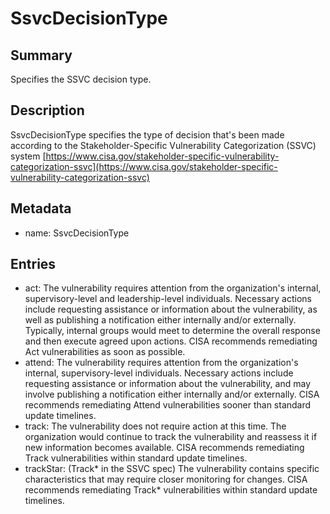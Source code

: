 <!-- Automatically generated by spec-parser v2.0.0 on 2023-12-27T15:02:03.969017+00:00 -->
<!-- SPDX-License-Identifier: Community-Spec-1.0 -->

# SsvcDecisionType

## Summary

Specifies the SSVC decision type.


## Description

SsvcDecisionType specifies the type of decision that's been made according to the Stakeholder-Specific Vulnerability Categorization (SSVC)  system [https://www.cisa.gov/stakeholder-specific-vulnerability-categorization-ssvc](https://www.cisa.gov/stakeholder-specific-vulnerability-categorization-ssvc)


## Metadata

- name: SsvcDecisionType



## Entries

- act: The vulnerability requires attention from the organization's internal, supervisory-level and leadership-level individuals. Necessary actions include requesting assistance or information about the vulnerability, as well as publishing a notification either internally and/or externally. Typically, internal groups would meet to determine the overall response and then execute agreed upon actions. CISA recommends remediating Act vulnerabilities as soon as possible.
- attend: The vulnerability requires attention from the organization's internal, supervisory-level individuals. Necessary actions include requesting assistance or information about the vulnerability, and may involve publishing a notification either internally and/or externally. CISA recommends remediating Attend vulnerabilities sooner than standard update timelines.
- track: The vulnerability does not require action at this time. The organization would continue to track the vulnerability and reassess it if new information becomes available. CISA recommends remediating Track vulnerabilities within standard update timelines.
- trackStar: (Track* in the SSVC spec) The vulnerability contains specific characteristics that may require closer monitoring for changes. CISA recommends remediating Track* vulnerabilities within standard update timelines.

